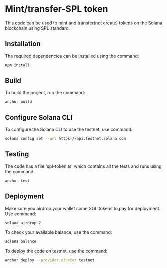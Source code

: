
# Mint/transfer-SPL token

This code can be used to mint and transfer(not create) tokens on the Solana blockchain using SPL standard.

## Installation

The required dependencies can be installed using the command:
```bash
npm install
```

## Build

To build the project, run the command:
```bash
anchor build
```

## Configure Solana CLI

To configure the Solana CLI to use the testnet, use command:
```bash
solana config set --url https://api.testnet.solana.com
```

## Testing

The code has a file 'spl-token.ts' which contains all the tests and runs using the command:
```bash
anchor test
```

## Deployment

Make sure you airdrop your wallet some SOL tokens to pay for deployment. Use command:
```bash
solana airdrop 2
```
To check your available balance, use the command:
```bash
solana balance
```
To deploy the code on testnet, use the command:
```bash
anchor deploy --provider.cluster testnet
```







